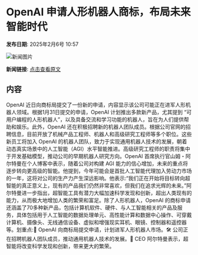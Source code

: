 # OpenAI 申请人形机器人商标，布局未来智能时代

**发布日期**: 2025年2月6号 10:57

![新闻图片](https://upload.chinaz.com/2025/0206/6387443612575014861358110.png)

**新闻链接**: [点击查看原文](https://www.aibase.com/zh/news/15103)

## 内容

OpenAI 近日向商标局提交了一份新的申请，内容显示该公司可能正在进军人形机器人领域。根据1月31日提交的申请，OpenAI 计划推出多款新产品，尤其提到 “可用户编程的人形机器人”，以及具备交流和学习功能的机器人，旨在为人们提供帮助和娱乐。此外，OpenAI 还在积极招聘新的机器人团队成员。根据公司官网的招聘信息，目前开放了机械产品工程师、机器人和高级研究工程师等多个职位。这些新员工将加入 OpenAI 的机器人团队，致力于实现通用机器人技术的发展，朝着动态真实场景中的人工智能（AGI）水平智能推进。高级研究工程师的职责将集中于开发基础模型，推动公司的早期机器人研究方向。OpenAI 首席执行官山姆・阿尔特曼在个人博客中表示，随着公司对构建 AGI 能力的信心增加，未来的重点将逐步转向更高级的智能。他提到，今年可能会是首批人工智能代理加入劳动力市场的一年，这将对公司的生产力产生深远影响。他表示:“我们正在开始将目标转向超智能的真正意义上，现有的产品我们仍然非常喜欢，但我们在追求光辉的未来。”阿尔特曼进一步指出，超智能工具有潜力大幅加速科学发现和创新，超出人类现有的能力，从而极大地增加人类的繁荣和富足。除了人形机器人，OpenAI 的商标申请还涵盖了70多种新产品，包括计算机软件、硬件、与人工智能相关的产品及服务，具体包括用于人工智能的数据处理单元、高性能计算和数据中心操作、可穿戴计算机、摄像头、无线通信设备、虚拟和增强现实耳机、眼镜、控制器和遥控器等。划重点:🤖 OpenAI 向商标局提交申请，计划进军人形机器人市场。🛠️ 公司正在招聘机器人团队成员，推动通用机器人技术的发展。🚀 CEO 阿尔特曼表示，超智能将改变科学发现和创新，带来更大的繁荣。
